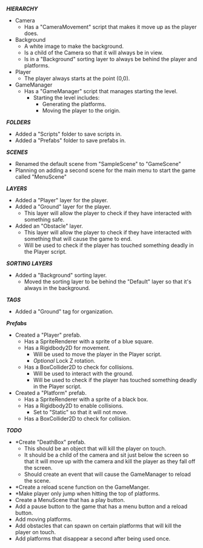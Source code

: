 *****HIERARCHY*****
- Camera
    - Has a "CameraMovement" script that makes it move up as the player does.
- Background
    - A white image to make the background.
    - Is a child of the Camera so that it will always be in view.
    - Is in a "Background" sorting layer to always be behind the player and platforms.
- Player
    - The player always starts at the point (0,0).
- GameManager
    - Has a "GameManager" script that manages starting the level.
        - Starting the level includes:
            - Generating the platforms.
            - Moving the player to the origin.

*****FOLDERS*****
- Added a "Scripts" folder to save scripts in.
- Added a "Prefabs" folder to save prefabs in.

*****SCENES*****
- Renamed the default scene from "SampleScene" to "GameScene"
- Planning on adding a second scene for the main menu to start the game called "MenuScene"

*****LAYERS*****
- Added a "Player" layer for the player.
- Added a "Ground" layer for the player.
    - This layer will allow the player to check if they have interacted with something safe.
- Added an "Obstacle" layer.
    - This layer will allow the player to check if they have interacted with something that will cause the game to end.
    - Will be used to check if the player has touched something deadly in the Player script.
    
*****SORTING LAYERS*****
- Added a "Background" sorting layer.
    - Moved the sorting layer to be behind the "Default" layer so that it's always in the background.
    
*****TAGS*****
- Added a "Ground" tag for organization.

*****Prefabs*****
- Created a "Player" prefab.
    - Has a SpriteRenderer with a sprite of a blue square.
    - Has a Rigidbody2D for movement.
        - Will be used to move the player in the Player script.
        - *Optional* Lock Z rotation.
    - Has a BoxCollider2D to check for collisions.
        - Will be used to interact with the ground.
        - Will be used to check if the player has touched something deadly in the Player script.
- Created a "Platform" prefab.
    - Has a SpriteRenderer with a sprite of a black box.
    - Has a Rigidbody2D to enable collisions.
        - Set to "Static" so that it will not move.
    - Has a BoxCollider2D to check for collision.
    
*****TODO*****
- *Create "DeathBox" prefab.
    - This should be an object that will kill the player on touch.
    - It should be a child of the camera and sit just below the screen so that it will move up with the camera and kill the player as they fall off the screen.
    - Should create an event that will cause the GameManager to reload the scene.
- *Create a reload scene function on the GameManger.
- *Make player only jump when hitting the top of platforms.
- Create a MenuScene that has a play button.
- Add a pause button to the game that has a menu button and a reload button.
- Add moving platforms.
- Add obstacles that can spawn on certain platforms that will kill the player on touch.
- Add platforms that disappear a second after being used once.
